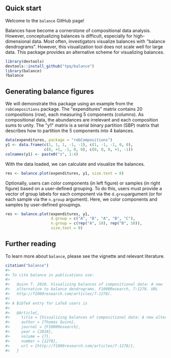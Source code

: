 
<!-- README.md is generated from README.Rmd. Please edit that file -->
Quick start
-----------

Welcome to the `balance` GitHub page!

Balances have become a cornerstone of compositional data analysis. However, conceptualizing balances is difficult, especially for high-dimensional data. Most often, investigators visualize balances with "balance dendrograms". However, this visualization tool does not scale well for large data. This package provides an alternative scheme for visualizing balances.

``` r
library(devtools)
devtools::install_github("tpq/balance")
library(balance)
?balance
```

Generating balance figures
--------------------------

We will demonstrate this package using an example from the `robCompositions` package. The "expenditures" matrix contains 20 compositions (row), each measuring 5 components (columns). As compositional data, the abundances are irrelevant and each composition sums to unity. The "y1" matrix is a serial binary partition (SBP) matrix that describes how to partition the 5 components into 4 balances.

``` r
data(expenditures, package = "robCompositions")
y1 <- data.frame(c(1, 1, 1, -1, -1), c(1, -1, -1, 0, 0),
                 c(0, +1, -1, 0, 0), c(0, 0, 0, +1, -1))
colnames(y1) <- paste0("z", 1:4)
```

With the data loaded, we can calculate and visualize the balances.

``` r
res <- balance.plot(expenditures, y1, size.text = 8)
```

Optionally, users can color components (in left figure) or samples (in right figure) based on a user-defined grouping. To do this, users must provide a vector of group labels for each component via the `d.group`argument (or for each sample via the `n.group` argument). Here, we color components and samples by user-defined groupings.

``` r
res <- balance.plot(expenditures, y1,
                    d.group = c("A", "B", "A", "B", "C"),
                    n.group = c(rep("A", 10), rep("B", 10)),
                    size.text = 8)
```

Further reading
---------------

To learn more about `balance`, please see the vignette and relevant literature.

``` r
citation("balance")
#> 
#> To cite balance in publications use:
#> 
#>   Quinn T. 2018. Visualizing balances of compositional data: A new
#>   alternative to balance dendrograms. F1000Research, 7:1278. URL
#>   http://f1000research.com/articles/7-1278/.
#> 
#> A BibTeX entry for LaTeX users is
#> 
#>   @Article{,
#>     title = {Visualizing balances of compositional data: A new alternative to balance dendrograms},
#>     author = {Thomas Quinn},
#>     journal = {F1000Research},
#>     year = {2018},
#>     volume = {7},
#>     number = {1278},
#>     url = {http://f1000research.com/articles/7-1278/},
#>   }
```
